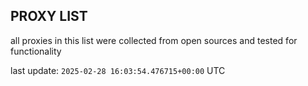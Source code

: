 ## PROXY LIST

all proxies in this list were collected from open sources and tested for functionality

last update: `2025-02-28 16:03:54.476715+00:00` UTC